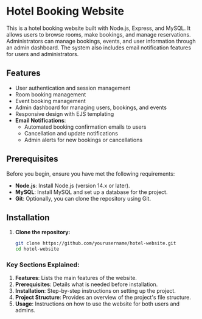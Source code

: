 # Hotel Booking Website

This is a hotel booking website built with Node.js, Express, and MySQL. It allows users to browse rooms, make bookings, and manage reservations. Administrators can manage bookings, events, and user information through an admin dashboard. The system also includes email notification features for users and administrators.

## Features

- User authentication and session management
- Room booking management
- Event booking management
- Admin dashboard for managing users, bookings, and events
- Responsive design with EJS templating
- **Email Notifications**:
  - Automated booking confirmation emails to users
  - Cancellation and update notifications
  - Admin alerts for new bookings or cancellations

## Prerequisites

Before you begin, ensure you have met the following requirements:

- **Node.js**: Install Node.js (version 14.x or later).
- **MySQL**: Install MySQL and set up a database for the project.
- **Git**: Optionally, you can clone the repository using Git.

## Installation

1. **Clone the repository:**

   ```bash
   git clone https://github.com/yourusername/hotel-website.git
   cd hotel-website


### Key Sections Explained:

1. **Features**: Lists the main features of the website.
2. **Prerequisites**: Details what is needed before installation.
3. **Installation**: Step-by-step instructions on setting up the project.
4. **Project Structure**: Provides an overview of the project's file structure.
5. **Usage**: Instructions on how to use the website for both users and admins.


